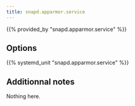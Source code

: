```yaml
---
title: snapd.apparmor.service
---
```


{{% provided_by "snapd.apparmor.service" %}}

## Options

{{% systemd_unit "snapd.apparmor.service" %}}

## Additionnal notes

Nothing here.